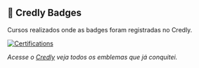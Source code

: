 ## 🏅 Credly Badges
Cursos realizados onde as badges foram registradas no Credly.

[![Certifications](https://github-readme-widgets.vercel.app/api?username=mayannaoliveira&theme=dark)](https://github.com/mechdeveloper/github-readme-widgets)

<!-- START CREDLY BADGES -->
<!-- END CREDLY BADGES -->

_Acesse o [Credly](https://www.credly.com/users/mayannaoliveira/badges) veja todos os emblemas que já conquitei._ 
